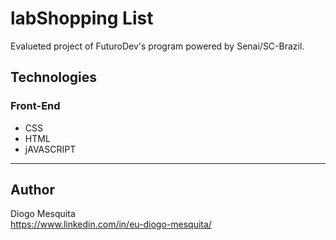 # labShopping List
Evalueted project of FuturoDev's program powered by Senai/SC-Brazil.  

## Technologies
### Front-End
- CSS
- HTML
- jAVASCRIPT
___
## Author
Diogo Mesquita  
https://www.linkedin.com/in/eu-diogo-mesquita/
